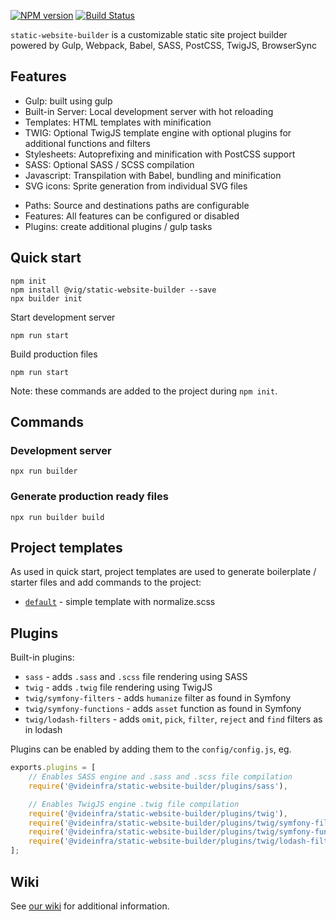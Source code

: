 [npm-url]: https://npmjs.org/package/@videinfra/static-website-builder
[npm-image]: http://img.shields.io/npm/v/@videinfra/static-website-builder.svg
[travis-url]: https://travis-ci.org/videinfra/static-website-builder
[travis-image]: http://img.shields.io/travis/videinfra/static-website-builder.svg

[![NPM version][npm-image]][npm-url] [![Build Status][travis-image]][travis-url]

`static-website-builder` is a customizable static site project builder powered by Gulp, Webpack, Babel, SASS, PostCSS, TwigJS, BrowserSync

## Features

- Gulp: built using gulp
- Built-in Server: Local development server with hot reloading
- Templates: HTML templates with minification
- TWIG: Optional TwigJS template engine with optional plugins for additional functions and filters
- Stylesheets: Autoprefixing and minification with PostCSS support 
- SASS: Optional SASS / SCSS compilation
- Javascript: Transpilation with Babel, bundling and minification
- SVG icons: Sprite generation from individual SVG files


* Paths: Source and destinations paths are configurable
* Features: All features can be configured or disabled
* Plugins: create additional plugins / gulp tasks

## Quick start

```
npm init
npm install @vig/static-website-builder --save
npx builder init
```

Start development server
```
npm run start
```

Build production files
```
npm run start
```

Note: these commands are added to the project during `npm init`.

## Commands

### Development server

```npx run builder```

### Generate production ready files

```npx run builder build```

## Project templates

As used in quick start, project templates are used to generate boilerplate / starter files and add commands to the project:

- [`default`](https://github.com/videinfra/static-website-builder/tree/master/init/default) - simple template with normalize.scss


## Plugins

Built-in plugins:
- `sass` - adds `.sass` and `.scss` file rendering using SASS
- `twig` - adds `.twig` file rendering using TwigJS
- `twig/symfony-filters` - adds `humanize` filter as found in Symfony
- `twig/symfony-functions` - adds `asset` function as found in Symfony
- `twig/lodash-filters` - adds `omit`, `pick`, `filter`, `reject` and `find` filters as in lodash

Plugins can be enabled by adding them to the `config/config.js`, eg.

```js
exports.plugins = [
    // Enables SASS engine and .sass and .scss file compilation
    require('@videinfra/static-website-builder/plugins/sass'),

    // Enables TwigJS engine .twig file compilation
    require('@videinfra/static-website-builder/plugins/twig'),
    require('@videinfra/static-website-builder/plugins/twig/symfony-filters'),
    require('@videinfra/static-website-builder/plugins/twig/symfony-functions'),
    require('@videinfra/static-website-builder/plugins/twig/lodash-filters'),
];
```

## Wiki

See [our wiki](https://github.com/videinfra/static-website-builder/wiki) for additional information.

[npm-url]: https://npmjs.org/package/@videinfra/static-website-builder
[npm-image]: http://img.shields.io/npm/v/@videinfra/static-website-builder.svg
[travis-url]: https://travis-ci.org/videinfra/static-website-builder
[travis-image]: http://img.shields.io/travis/videinfra/static-website-builder.svg

